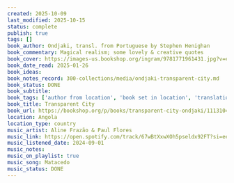 ```yaml
---
created: 2025-10-09
last_modified: 2025-10-15
status: complete
publish: true
tags: []
book_author: Ondjaki, transl. from Portuguese by Stephen Henighan
book_commentary: Magical realism; some lovely & creative quotes
book_cover: https://images-us.bookshop.org/ingram/9781771961431.jpg?v=enc-v1
book_date_read: 2025-01-26
book_ideas: 
book_notes_record: 300-collections/media/ondjaki-transparent-city.md
book_status: DONE
book_subtitle:
book_tags: ['author from location', 'book set in location', 'translation']
book_title: Transparent City
book_url: https://bookshop.org/p/books/transparent-city-ondjaki/11131040?ean=9781771961431&next=t&next=t
location: Angola
location_type: country
music_artist: Aline Frazão & Paul Flores
music_link: https://open.spotify.com/track/67wBtXxwXOh5pseldx92FT?si=ee8af37632964a1e
music_listened_date: 2024-09-01
music_notes: 
music_on_playlist: true
music_song: Matacedo
music_status: DONE
---
```


